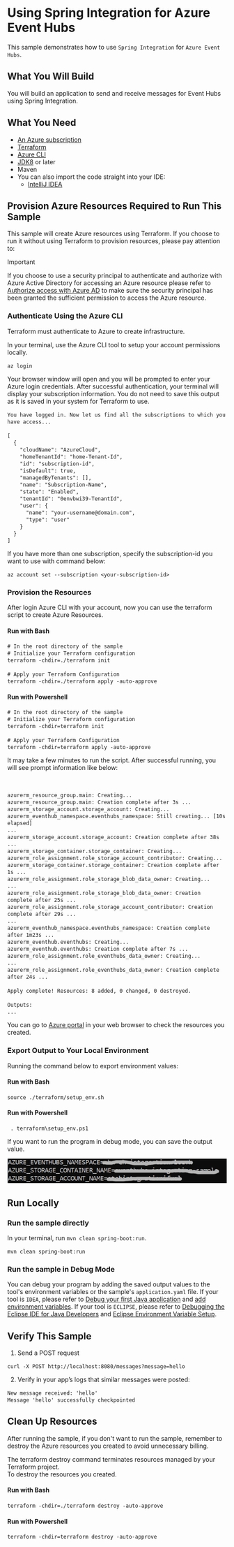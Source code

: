 # Using Spring Integration for Azure Event Hubs

This sample demonstrates how to use `Spring Integration` for `Azure Event Hubs`.

## What You Will Build
You will build an application to send and receive messages for Event Hubs using Spring Integration.

## What You Need

- [An Azure subscription](https://azure.microsoft.com/free/)
- [Terraform](https://www.terraform.io/)
- [Azure CLI](https://docs.microsoft.com/cli/azure/install-azure-cli)
- [JDK8](https://www.oracle.com/java/technologies/downloads/) or later
- Maven
- You can also import the code straight into your IDE:
    - [IntelliJ IDEA](https://www.jetbrains.com/idea/download)

## Provision Azure Resources Required to Run This Sample
This sample will create Azure resources using Terraform. If you choose to run it without using Terraform to provision resources, please pay attention to:
> [!IMPORTANT]  
> If you choose to use a security principal to authenticate and authorize with Azure Active Directory for accessing an Azure resource
> please refer to [Authorize access with Azure AD](https://microsoft.github.io/spring-cloud-azure/current/reference/html/index.html#authorize-access-with-azure-active-directory) to make sure the security principal has been granted the sufficient permission to access the Azure resource.

### Authenticate Using the Azure CLI
Terraform must authenticate to Azure to create infrastructure.

In your terminal, use the Azure CLI tool to setup your account permissions locally.

```shell
az login
```

Your browser window will open and you will be prompted to enter your Azure login credentials. After successful authentication, your terminal will display your subscription information. You do not need to save this output as it is saved in your system for Terraform to use.

```shell
You have logged in. Now let us find all the subscriptions to which you have access...

[
  {
    "cloudName": "AzureCloud",
    "homeTenantId": "home-Tenant-Id",
    "id": "subscription-id",
    "isDefault": true,
    "managedByTenants": [],
    "name": "Subscription-Name",
    "state": "Enabled",
    "tenantId": "0envbwi39-TenantId",
    "user": {
      "name": "your-username@domain.com",
      "type": "user"
    }
  }
]
```

If you have more than one subscription, specify the subscription-id you want to use with command below: 
```shell
az account set --subscription <your-subscription-id>
```

### Provision the Resources

After login Azure CLI with your account, now you can use the terraform script to create Azure Resources.

#### Run with Bash

```shell
# In the root directory of the sample
# Initialize your Terraform configuration
terraform -chdir=./terraform init

# Apply your Terraform Configuration
terraform -chdir=./terraform apply -auto-approve

```

#### Run with Powershell

```shell
# In the root directory of the sample
# Initialize your Terraform configuration
terraform -chdir=terraform init

# Apply your Terraform Configuration
terraform -chdir=terraform apply -auto-approve

```

It may take a few minutes to run the script. After successful running, you will see prompt information like below:

```shell


azurerm_resource_group.main: Creating...
azurerm_resource_group.main: Creation complete after 3s ...
azurerm_storage_account.storage_account: Creating...
azurerm_eventhub_namespace.eventhubs_namespace: Still creating... [10s elapsed]
...
azurerm_storage_account.storage_account: Creation complete after 38s ...
azurerm_storage_container.storage_container: Creating...
azurerm_role_assignment.role_storage_account_contributor: Creating...
azurerm_storage_container.storage_container: Creation complete after 1s ...
azurerm_role_assignment.role_storage_blob_data_owner: Creating...
...
azurerm_role_assignment.role_storage_blob_data_owner: Creation complete after 25s ...
azurerm_role_assignment.role_storage_account_contributor: Creation complete after 29s ...
...
azurerm_eventhub_namespace.eventhubs_namespace: Creation complete after 1m23s ...
azurerm_eventhub.eventhubs: Creating...
azurerm_eventhub.eventhubs: Creation complete after 7s ...
azurerm_role_assignment.role_eventhubs_data_owner: Creating...
...
azurerm_role_assignment.role_eventhubs_data_owner: Creation complete after 24s ...

Apply complete! Resources: 8 added, 0 changed, 0 destroyed.

Outputs:
...

```

You can go to [Azure portal](https://ms.portal.azure.com/) in your web browser to check the resources you created.

### Export Output to Your Local Environment
Running the command below to export environment values:

#### Run with Bash

```shell
source ./terraform/setup_env.sh
```

#### Run with Powershell

```shell
 . terraform\setup_env.ps1
```

If you want to run the program in debug mode, you can save the output value. 

![image](resource/output.png)

## Run Locally

### Run the sample directly

In your terminal, run `mvn clean spring-boot:run`.


```shell
mvn clean spring-boot:run
```

### Run the sample in Debug Mode

You can debug your program by adding the saved output values to the tool's environment variables or the sample's `application.yaml` file. If your tool is `IDEA`, please refer to [Debug your first Java application](https://www.jetbrains.com/help/idea/debugging-your-first-java-application.html) and [add environment variables](https://www.jetbrains.com/help/objc/add-environment-variables-and-program-arguments.html#add-environment-variables). If your tool is `ECLIPSE`, please refer to [Debugging the Eclipse IDE for Java Developers](https://www.eclipse.org/community/eclipse_newsletter/2017/june/article1.php) and [Eclipse Environment Variable Setup](https://examples.javacodegeeks.com/desktop-java/ide/eclipse/eclipse-environment-variable-setup-example/). 

## Verify This Sample

1. Send a POST request

```shell
curl -X POST http://localhost:8080/messages?message=hello 
```


2. Verify in your app’s logs that similar messages were posted:

```shell
New message received: 'hello'
Message 'hello' successfully checkpointed 
```
        

## Clean Up Resources
After running the sample, if you don't want to run the sample, remember to destroy the Azure resources you created to avoid unnecessary billing.

The terraform destroy command terminates resources managed by your Terraform project.   
To destroy the resources you created.

#### Run with Bash

```shell
terraform -chdir=./terraform destroy -auto-approve
```

#### Run with Powershell

```shell
terraform -chdir=terraform destroy -auto-approve
```




